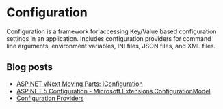 Configuration
=============

Configuration is a framework for accessing Key/Value based configuration settings in an application. Includes configuration providers for command line arguments, environment variables, INI files, JSON files, and XML files.

## Blog posts

* [ASP.NET vNext Moving Parts: IConfiguration](http://whereslou.com/2014/05/23/asp-net-vnext-moving-parts-iconfiguration/)
* [ASP.NET 5 Configuration - Microsoft.Extensions.ConfigurationModel](http://blog.jsinh.in/asp-net-5-configuration-microsoft-framework-configurationmodel/)
* [Configuration Providers](http://bleedingnedge.azurewebsites.net/2015/10/15/configuration-providers/)

